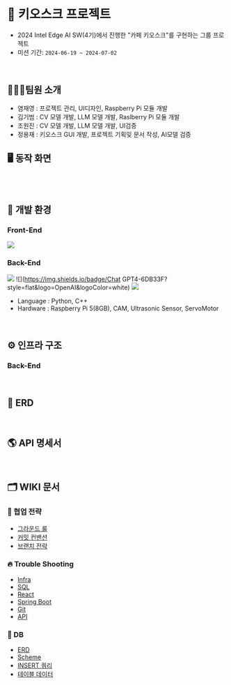 # 🍔 키오스크 프로젝트
- 2024 Intel Edge AI SW(4기)에서 진행한 "카페 키오스크"를 구현하는 그룹 프로젝트 
- 미션 기간: `2024-06-19 ~ 2024-07-02`


<br/>

## 🧑🏻‍💻팀원 소개
- 염재영 : 프로젝트 관리, UI디자인, Raspberry Pi 모듈 개발
- 김기범 : CV 모델 개발, LLM 모델 개발, Raslberry Pi 모듈 개발
-  조원진 : CV 모델 개발, LLM 모델 개발,  UI검증
- 정용재 : 키오스크 GUI 개발, 프로젝트 기획및 문서 작성, AI모델 검증
## 🖥️ 동작 화면


<br/>

<br/>

## 🔧️ 개발 환경
### Front-End
<a href="https://www.qt.io/ko-kr/"><img src="https://img.shields.io/badge/QT-41CD52?style=flat-square&logo=QT&logoColor=white"/></a>

### Back-End
<a href="https://opencv.org/"><img src="https://img.shields.io/badge/OpenCV-5C3EE8?style=flat-square&logo=OpenCV&logoColor=white"/></a>
![](https://img.shields.io/badge/Chat GPT4-6DB33F?style=flat&logo=OpenAI&logoColor=white)
![](https://img.shields.io/badge/Openvino-4479A1?style=flat&logo=Openvino&logoColor=white)

- Language : Python, C++
- Hardware : Raspberry Pi 5(8GB), CAM, Ultrasonic Sensor, ServoMotor


<br/>


## ⚙️ 인프라 구조
### Back-End

<br/>

## 💾 ERD


<br/>

## 🌎 API 명세서

<br/>

## 🗂️ WIKI 문서
### 🤝 협업 전략
- [그라운드 룰](https://github.com/codesquad-gwanaksan/kiosk-max/wiki/%EA%B7%B8%EB%9D%BC%EC%9A%B4%EB%93%9C-%EB%A3%B0)
- [커밋 컨밴션](https://github.com/codesquad-gwanaksan/kiosk-max/wiki/%EC%BB%A4%EB%B0%8B-%EC%BB%A8%EB%B0%B4%EC%85%98)
- [브랜치 전략](https://github.com/codesquad-gwanaksan/kiosk-max/wiki/%EB%B8%8C%EB%9E%9C%EC%B9%98-%EC%A0%84%EB%9E%B5)

### 🔥 Trouble Shooting
- [Infra](https://github.com/codesquad-gwanaksan/kiosk-max/wiki/Infra)
- [SQL](https://github.com/codesquad-gwanaksan/kiosk-max/wiki/SQL)
- [React](https://github.com/codesquad-gwanaksan/kiosk-max/wiki/React)
- [Spring Boot](https://github.com/codesquad-gwanaksan/kiosk-max/wiki/SpringBoot)
- [Git](https://github.com/codesquad-gwanaksan/kiosk-max/wiki/Git)
- [API](https://github.com/codesquad-gwanaksan/kiosk-max/wiki/API)

### 💾 DB
- [ERD](https://github.com/codesquad-gwanaksan/kiosk-max/wiki/ERD)
- [Scheme](https://github.com/codesquad-gwanaksan/kiosk-max/wiki/Scheme)
- [INSERT 쿼리](https://github.com/codesquad-gwanaksan/kiosk-max/wiki/INSERT-%EC%BF%BC%EB%A6%AC)
- [테이블 데이터](https://github.com/codesquad-gwanaksan/kiosk-max/wiki/%ED%85%8C%EC%9D%B4%EB%B8%94-%EB%8D%B0%EC%9D%B4%ED%84%B0)